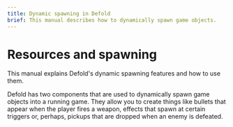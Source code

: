 ```yaml
---
title: Dynamic spawning in Defold
brief: This manual describes how to dynamically spawn game objects.
---
```


# Resources and spawning

This manual explains Defold's dynamic spawning features and how to use them.

Defold has two components that are used to dynamically spawn game objects into a running game. They allow you to create things like bullets that appear when the player fires a weapon, effects that spawn at certain triggers or, perhaps, pickups that are dropped when an enemy is defeated.



